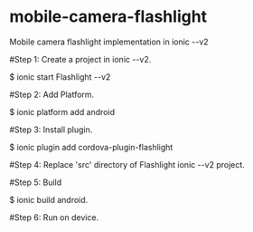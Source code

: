 # mobile-camera-flashlight

Mobile camera flashlight implementation in ionic --v2

#Step 1: Create a project in ionic --v2.

$ ionic start Flashlight --v2

#Step 2: Add Platform.

$ ionic platform add android

#Step 3: Install plugin.

$ ionic plugin add cordova-plugin-flashlight

#Step 4: Replace 'src' directory of Flashlight ionic --v2 project.

#Step 5: Build

$ ionic build android.

#Step 6: Run on device.
